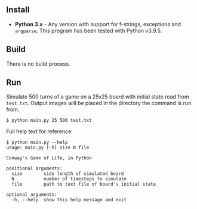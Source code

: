 ## Install
* **Python 3.x** - Any version with support for f-strings, exceptions and `argparse`. This program has been tested with Python v3.9.5.

## Build
There is no build process.

## Run
Simulate 500 turns of a game on a 25x25 board with initial state read from `test.txt`. Output images will be placed in the directory the command is run from.
```
$ python main.py 25 500 test.txt
```
Full help text for reference:
```
$ python main.py --help
usage: main.py [-h] size N file

Conway's Game of Life, in Python

positional arguments:
  size        side length of simulated board
  N           number of timesteps to simulate
  file        path to text file of board's initial state

optional arguments:
  -h, --help  show this help message and exit
```